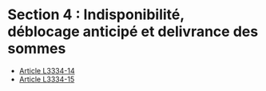 # Section 4 : Indisponibilité, déblocage anticipé et delivrance des sommes

* [Article L3334-14](./LEGIARTI000006903099.md)
* [Article L3334-15](./LEGIARTI000006903100.md)
